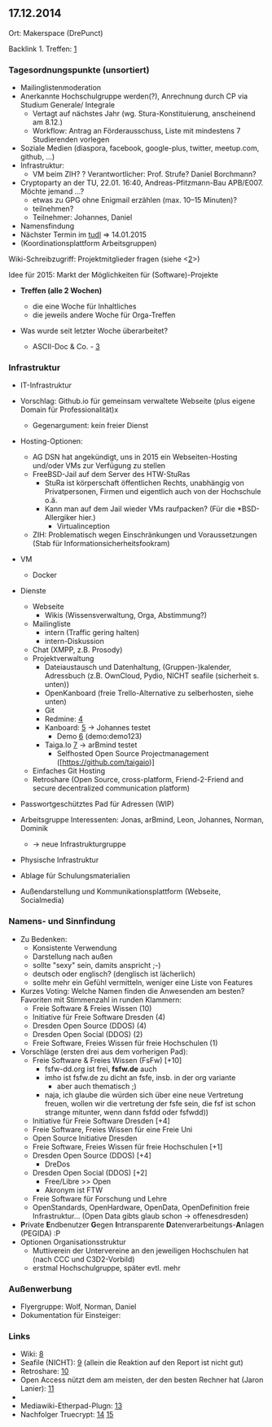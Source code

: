 17.12.2014
----------

Ort: Makerspace (DrePunct)

Backlink 1. Treffen: [1](https://pentapad.c3d2.de/p/tudd-freesoftware)

### Tagesordnungspunkte (unsortiert)

-   Mailinglistenmoderation
-   Anerkannte Hochschulgruppe werden(?), Anrechnung durch CP via
    Studium Generale/ Integrale
    -   Vertagt auf nächstes Jahr (wg. Stura-Konstituierung, anscheinend
        am 8.12.)
    -   Workflow: Antrag an Förderausschuss, Liste mit mindestens 7
        Studierenden vorlegen
-   Soziale Medien (diaspora, facebook, google-plus, twitter,
    meetup.com, github, …)
-   Infrastruktur:
    -   VM beim ZIH? ? Verantwortlicher: Prof. Strufe? Daniel Borchmann?
-   Cryptoparty an der TU, 22.01. 16:40, Andreas-Pfitzmann-Bau APB/E007.
    Möchte jemand …?
    -   etwas zu GPG ohne Enigmail erzählen (max. 10–15 Minuten)?
    -   teilnehmen?
    -   Teilnehmer: Johannes, Daniel
-   Namensfindung
-   Nächster Termin im [tudl] =\> 14.01.2015
-   (Koordinationsplattform Arbeitsgruppen)

Wiki-Schreibzugriff: Projektmitglieder fragen (siehe
\<[2](https://fusionforge.zih.tu-dresden.de/project/memberlist.php?group_id=1234)\>)

Idee für 2015: Markt der Möglichkeiten für (Software)-Projekte

-   **Treffen (alle 2 Wochen)**
    -   die eine Woche für Inhaltliches
    -   die jeweils andere Woche für Orga-Treffen

-   Was wurde seit letzter Woche überarbeitet?
    -   ASCII-Doc & Co. - [3](http://asciidoctor.org/)

### Infrastruktur

-   IT-Infrastruktur
-   Vorschlag: Github.io für gemeinsam verwaltete Webseite (plus eigene
    Domain für Professionalität)x
    -   Gegenargument: kein freier Dienst
-   Hosting-Optionen:
    -   AG DSN hat angekündigt, uns in 2015 ein Webseiten-Hosting
        und/oder VMs zur Verfügung zu stellen
    -   FreeBSD-Jail auf dem Server des HTW-StuRas
        -   StuRa ist körperschaft öffentlichen Rechts, unabhängig von
            Privatpersonen, Firmen und eigentlich auch von der
            Hochschule o.ä.
        -   Kann man auf dem Jail wieder VMs raufpacken? (Für die
            \*BSD-Allergiker hier.)
            -   Virtualinception
    -   ZIH: Problematisch wegen Einschränkungen und Voraussetzungen
        (Stab für Informationsicherheitsfookram)
-   VM
    -   Docker
-   Dienste
    -   Webseite
        -   Wikis (Wissensverwaltung, Orga, Abstimmung?)
    -   Mailingliste
        -   intern (Traffic gering halten)
        -   intern-Diskussion
    -   Chat (XMPP, z.B. Prosody)
    -   Projektverwaltung
        -   Dateiaustausch und Datenhaltung, (Gruppen-)kalender,
            Adressbuch (z.B. OwnCloud, Pydio, NICHT seafile (sicherheit
            s. unten))
        -   OpenKanboard (freie Trello-Alternative zu selberhosten,
            siehe unten)
        -   Git
        -   Redmine: [4](http://www.redmine.org/)
        -   Kanboard: [5](http://kanboard.net/) -\> Johannes testet
            -   Demo [6](http://demo.kanboard.net/?controller=app)
                (demo:demo123)
        -   Taiga.Io [7](https://taiga.io/) -\> arBmind testet
            -   Selfhosted Open Source Projectmanagement
                ([<https://github.com/taigaio>)]
    -   Einfaches Git Hosting
    -   Retroshare (Open Source, cross-platform, Friend-2-Friend and
        secure decentralized communication platform)
-   Passwortgeschütztes Pad für Adressen (WIP)
-   Arbeitsgruppe Interessenten: Jonas, arBmind, Leon, Johannes, Norman,
    Dominik
    -   -\> neue Infrastrukturgruppe

-   Physische Infrastruktur
-   Ablage für Schulungsmaterialien

-   Außendarstellung und Kommunikationsplattform (Webseite, Socialmedia)

### Namens- und Sinnfindung

-   Zu Bedenken:
    -   Konsistente Verwendung
    -   Darstellung nach außen
    -   sollte "sexy" sein, damits anspricht ;-)
    -   deutsch oder englisch? (denglisch ist lächerlich)
    -   sollte mehr ein Gefühl vermitteln, weniger eine Liste von
        Features
-   Kurzes Voting: Welche Namen finden die Anwesenden am besten?
    Favoriten mit Stimmenzahl in runden Klammern:
    -   Freie Software & Freies Wissen (10)
    -   Initiative für Freie Software Dresden (4)
    -   Dresden Open Source (DDOS) (4)
    -   Dresden Open Social (DDOS) (2)
    -   Freie Software, Freies Wissen für freie Hochschulen (1)
-   Vorschläge (ersten drei aus dem vorherigen Pad):
    -   Freie Software & Freies Wissen (FsFw) [+10]
        -   fsfw-dd.org ist frei, **fsfw.de** auch
        -   imho ist fsfw.de zu dicht an fsfe, insb. in der org variante
            - aber auch thematisch ;)
        -   naja, ich glaube die würden sich über eine neue Vertretung
            freuen, wollen wir die vertretung der fsfe sein, die fsf ist
            schon strange mitunter, wenn dann fsfdd oder fsfwdd))
    -   Initiative für Freie Software Dresden [+4]
    -   Freie Software, Freies Wissen für eine Freie Uni
    -   Open Source Initiative Dresden
    -   Freie Software, Freies Wissen für freie Hochschulen [+1]
    -   Dresden Open Source (DDOS) [+4]
        -   DreDos
    -   Dresden Open Social (DDOS) [+2]
        -   Free/Libre \>\> Open
        -   Akronym ist FTW
    -   Freie Software für Forschung und Lehre
    -   OpenStandards, OpenHardware, OpenData, OpenDefinition freie
        Infrastruktur... (Open Data gibts glaub schon -\>
        offenesdresden)
-   **P**rivate **E**ndbenutzer **G**egen **I**ntransparente
    **D**atenverarbeitungs-**A**nlagen (PEGIDA) :P
-   Optionen Organisationsstruktur
    -   Muttiverein der Untervereine an den jeweiligen Hochschulen hat
        (nach CCC und C3D2-Vorbild)
    -   erstmal Hochschulgruppe, später evtl. mehr

### Außenwerbung

-   Flyergruppe: Wolf, Norman, Daniel
-   Dokumentation für Einsteiger:

### Links

-   Wiki:
    [8](https://fusionforge.zih.tu-dresden.de/plugins/mediawiki/wiki/fsfw/index.php/Hauptseite)
-   Seafile (NICHT): [9](https://github.com/haiwen/seafile/issues/587)
    (allein die Reaktion auf den Report ist nicht gut)
-   Retroshare: [10](http://retroshare.sourceforge.net/)
-   Open Access nützt dem am meisten, der den besten Rechner hat (Jaron
    Lanier):
    [11](http://www.wsj.com/articles/SB10001424052748703481004574646402192953052)
-   [tudl]: [12](https://dudle.inf.tu-dresden.de/sgjzbn8f/)
-   Mediawiki-Etherpad-Plugn:
    [13](https://npmjs.org/package/ep_mediawiki)
-   Nachfolger Truecrypt: [14](https://veracrypt.codeplex.com/)
    [15](https://ciphershed.org/)
